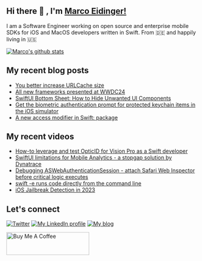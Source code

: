 ## Hi there 👋 , I'm [Marco Eidinger!](https://eidinger.info/)

I am a Software Engineer working on open source and enterprise mobile SDKs for iOS and MacOS developers written in Swift. From 🇩🇪  and happily living in 🇺🇸

[![Marco's github stats](https://github-readme-stats.vercel.app/api?username=MarcoEidinger&count_private=false&show_icons=true&theme=radical)](https://github.com/anuraghazra/github-readme-stats)

## My recent blog posts
<!-- BLOG-POST-LIST:START -->
- [You better increase URLCache size](https://blog.eidinger.info/you-better-increase-urlcache-size)
- [All new frameworks presented at WWDC24](https://blog.eidinger.info/all-new-frameworks-presented-at-wwdc24)
- [SwiftUI Bottom Sheet: How to Hide Unwanted UI Components](https://blog.eidinger.info/swiftui-bottom-sheet-how-to-hide-unwanted-ui-components)
- [Get the biometric authentication prompt for protected keychain items in the iOS simulator](https://blog.eidinger.info/get-the-biometric-authentication-prompt-for-protected-keychain-items-in-the-ios-simulator)
- [A new access modifier in Swift: package](https://blog.eidinger.info/a-new-access-modifier-in-swift-package)
<!-- BLOG-POST-LIST:END -->

## My recent videos
<!-- YOUTUBE-ALL:START -->
- [How-to leverage and test OpticID for Vision Pro as a Swift developer](https://www.youtube.com/watch?v=s5w0fd_3bPI)
- [SwiftUI limitations for Mobile Analytics - a stopgap solution by Dynatrace](https://www.youtube.com/watch?v=Vz_Bs3ECBDo)
- [Debugging ASWebAuthenticationSession - attach Safari Web Inspector before critical logic executes](https://www.youtube.com/watch?v=1TBDxKBGxVk)
- [swift -e runs code directly from the command line](https://www.youtube.com/watch?v=B1vfWu172sA)
- [iOS Jailbreak Detection in 2023](https://www.youtube.com/watch?v=g7SQ8zoNvXc)
<!-- YOUTUBE-ALL:END -->

## Let's connect
[![Twitter](https://img.shields.io/badge/twitter-blue.svg?&style=for-the-badge&logo=twitter&logoColor=white)](http://twitter.com/MarcoEidinger)
[![My LinkedIn profile](https://img.shields.io/badge/linkedin-%230077B5.svg?&style=for-the-badge&logo=linkedin&logoColor=white)](https://www.linkedin.com/in/marco-eidinger-6098a512/)
[![My blog](https://img.shields.io/badge/Hashnode-%232962FF.svg?&style=for-the-badge&logo=hashnode&logoColor=white)](https://blog.eidinger.info)

<a href="https://www.buymeacoffee.com/MarcoEidinger" target="_blank"><img src="https://cdn.buymeacoffee.com/buttons/v2/default-yellow.png" alt="Buy Me A Coffee" style="height: 60px !important;width: 217px !important;" ></a>
